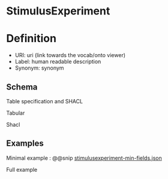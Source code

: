 # StimulusExperiment

# Definition

* URI: uri (link towards the vocab/onto viewer)
* Label: human readable description
* Synonym: synonym


## Schema

Table specification and SHACL

Tabular


Shacl




## Examples

Minimal example
: @@snip [stimulusexperiment-min-fields.json](../../assets/entities/stimulusexperiment-min-fields.json)

Full example

